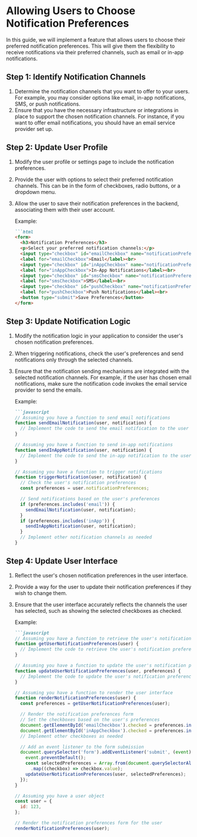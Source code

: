 

# Allowing Users to Choose Notification Preferences

In this guide, we will implement a feature that allows users to choose their preferred notification preferences. This will give them the flexibility to receive notifications via their preferred channels, such as email or in-app notifications.

## Step 1: Identify Notification Channels

1. Determine the notification channels that you want to offer to your users. For example, you may consider options like email, in-app notifications, SMS, or push notifications.
2. Ensure that you have the necessary infrastructure or integrations in place to support the chosen notification channels. For instance, if you want to offer email notifications, you should have an email service provider set up.

## Step 2: Update User Profile

1. Modify the user profile or settings page to include the notification preferences.
2. Provide the user with options to select their preferred notification channels. This can be in the form of checkboxes, radio buttons, or a dropdown menu.
3. Allow the user to save their notification preferences in the backend, associating them with their user account.
    
    Example:
    ```markdown
    ```html
    <form>
      <h3>Notification Preferences</h3>
      <p>Select your preferred notification channels:</p>
      <input type="checkbox" id="emailCheckbox" name="notificationPreferences" value="email">
      <label for="emailCheckbox">Email</label><br>
      <input type="checkbox" id="inAppCheckbox" name="notificationPreferences" value="inApp">
      <label for="inAppCheckbox">In-App Notifications</label><br>
      <input type="checkbox" id="smsCheckbox" name="notificationPreferences" value="sms">
      <label for="smsCheckbox">SMS</label><br>
      <input type="checkbox" id="pushCheckbox" name="notificationPreferences" value="push">
      <label for="pushCheckbox">Push Notifications</label><br>
      <button type="submit">Save Preferences</button>
    </form>
    ```

## Step 3: Update Notification Logic

1. Modify the notification logic in your application to consider the user's chosen notification preferences.
2. When triggering notifications, check the user's preferences and send notifications only through the selected channels.
3. Ensure that the notification sending mechanisms are integrated with the selected notification channels. For example, if the user has chosen email notifications, make sure the notification code invokes the email service provider to send the emails.

    Example:
    ```markdown
    ```javascript
    // Assuming you have a function to send email notifications
    function sendEmailNotification(user, notification) {
      // Implement the code to send the email notification to the user
    }
    
    // Assuming you have a function to send in-app notifications
    function sendInAppNotification(user, notification) {
      // Implement the code to send the in-app notification to the user
    }
    
    // Assuming you have a function to trigger notifications
    function triggerNotification(user, notification) {
      // Check the user's notification preferences
      const preferences = user.notificationPreferences;
    
      // Send notifications based on the user's preferences
      if (preferences.includes('email')) {
        sendEmailNotification(user, notification);
      }
      if (preferences.includes('inApp')) {
        sendInAppNotification(user, notification);
      }
      // Implement other notification channels as needed
    }
    ```

## Step 4: Update User Interface

1. Reflect the user's chosen notification preferences in the user interface.
2. Provide a way for the user to update their notification preferences if they wish to change them.
3. Ensure that the user interface accurately reflects the channels the user has selected, such as showing the selected checkboxes as checked.

    Example:
    ```markdown
    ```javascript
    // Assuming you have a function to retrieve the user's notification preferences
    function getUserNotificationPreferences(user) {
      // Implement the code to retrieve the user's notification preferences from the backend
    }
    
    // Assuming you have a function to update the user's notification preferences
    function updateUserNotificationPreferences(user, preferences) {
      // Implement the code to update the user's notification preferences in the backend
    }
    
    // Assuming you have a function to render the user interface
    function renderNotificationPreferences(user) {
      const preferences = getUserNotificationPreferences(user);
    
      // Render the notification preferences form
      // Set the checkboxes based on the user's preferences
      document.getElementById('emailCheckbox').checked = preferences.includes('email');
      document.getElementById('inAppCheckbox').checked = preferences.includes('inApp');
      // Implement other checkboxes as needed
    
      // Add an event listener to the form submission
      document.querySelector('form').addEventListener('submit', (event) => {
        event.preventDefault();
        const selectedPreferences = Array.from(document.querySelectorAll('input[name="notificationPreferences"]:checked'))
          .map((checkbox) => checkbox.value);
        updateUserNotificationPreferences(user, selectedPreferences);
      });
    }
    
    // Assuming you have a user object
    const user = {
      id: 123,
    };
    
    // Render the notification preferences form for the user
    renderNotificationPreferences(user);
    ```
    
